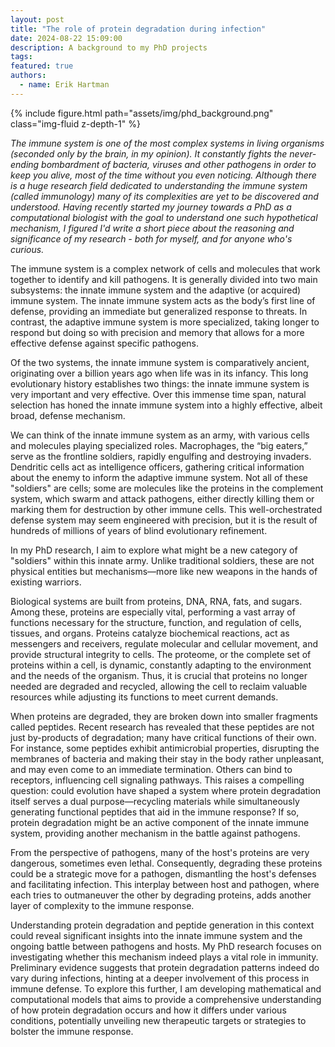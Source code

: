 ```yaml
---
layout: post
title: "The role of protein degradation during infection"
date: 2024-08-22 15:09:00
description: A background to my PhD projects
tags: 
featured: true
authors:
  - name: Erik Hartman
---
```



{% include figure.html path="assets/img/phd_background.png" class="img-fluid z-depth-1" %}

*The immune system is one of the most complex systems in living organisms (seconded only by the brain, in my opinion). It constantly fights the never-ending bombardment of bacteria, viruses and other pathogens in order to keep you alive, most of the time without you even noticing. Although there is a huge research field dedicated to understanding the immune system (called immunology) many of its complexities are yet to be discovered and understood. Having recently started my journey towards a PhD as a computational biologist with the goal to understand one such hypothetical mechanism, I figured I'd write a short piece about the reasoning and significance of my research - both for myself, and for anyone who's curious.*

The immune system is a complex network of cells and molecules that work together to identify and kill pathogens. It is generally divided into two main subsystems: the innate immune system and the adaptive (or acquired) immune system. The innate immune system acts as the body’s first line of defense, providing an immediate but generalized response to threats. In contrast, the adaptive immune system is more specialized, taking longer to respond but doing so with precision and memory that allows for a more effective defense against specific pathogens.

Of the two systems, the innate immune system is comparatively ancient, originating over a billion years ago when life was in its infancy. This long evolutionary history establishes two things: the innate immune system is very important and very effective. Over this immense time span, natural selection has honed the innate immune system into a highly effective, albeit broad, defense mechanism.

We can think of the innate immune system as an army, with various cells and molecules playing specialized roles. Macrophages, the “big eaters,” serve as the frontline soldiers, rapidly engulfing and destroying invaders. Dendritic cells act as intelligence officers, gathering critical information about the enemy to inform the adaptive immune system. Not all of these "soldiers" are cells; some are molecules like the proteins in the complement system, which swarm and attack pathogens, either directly killing them or marking them for destruction by other immune cells. This well-orchestrated defense system may seem engineered with precision, but it is the result of hundreds of millions of years of blind evolutionary refinement.

In my PhD research, I aim to explore what might be a new category of "soldiers" within this innate army. Unlike traditional soldiers, these are not physical entities but mechanisms—more like new weapons in the hands of existing warriors.

Biological systems are built from proteins, DNA, RNA, fats, and sugars. Among these, proteins are especially vital, performing a vast array of functions necessary for the structure, function, and regulation of cells, tissues, and organs. Proteins catalyze biochemical reactions, act as messengers and receivers, regulate molecular and cellular movement, and provide structural integrity to cells. The proteome, or the complete set of proteins within a cell, is dynamic, constantly adapting to the environment and the needs of the organism. Thus, it is crucial that proteins no longer needed are degraded and recycled, allowing the cell to reclaim valuable resources while adjusting its functions to meet current demands.

When proteins are degraded, they are broken down into smaller fragments called peptides. Recent research has revealed that these peptides are not just by-products of degradation; many have critical functions of their own. For instance, some peptides exhibit antimicrobial properties, disrupting the membranes of bacteria and making their stay in the body rather unpleasant, and may even come to an immediate termination. Others can bind to receptors, influencing cell signaling pathways. This raises a compelling question: could evolution have shaped a system where protein degradation itself serves a dual purpose—recycling materials while simultaneously generating functional peptides that aid in the immune response? If so, protein degradation might be an active component of the innate immune system, providing another mechanism in the battle against pathogens.

From the perspective of pathogens, many of the host's proteins are very dangerous, sometimes even lethal. Consequently, degrading these proteins could be a strategic move for a pathogen, dismantling the host's defenses and facilitating infection. This interplay between host and pathogen, where each tries to outmaneuver the other by degrading proteins, adds another layer of complexity to the immune response.

Understanding protein degradation and peptide generation in this context could reveal significant insights into the innate immune system and the ongoing battle between pathogens and hosts. My PhD research focuses on investigating whether this mechanism indeed plays a vital role in immunity. Preliminary evidence suggests that protein degradation patterns indeed do vary during infections, hinting at a deeper involvement of this process in immune defense. To explore this further, I am developing mathematical and computational models that aims to provide a comprehensive understanding of how protein degradation occurs and how it differs under various conditions, potentially unveiling new therapeutic targets or strategies to bolster the immune response.